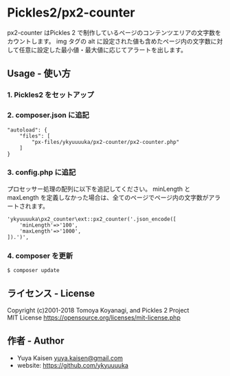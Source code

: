 Pickles2/px2-counter
=========

px2-counter はPickles 2 で制作しているページのコンテンツエリアの文字数をカウントします。
img タグの alt に設定された値も含めたページ内の文字数に対して任意に設定した最小値・最大値に応じてアラートを出します。


## Usage - 使い方

### 1. Pickles2 をセットアップ

### 2. composer.json に追記

```
"autoload": {
    "files": [
        "px-files/ykyuuuuka/px2-counter/px2-counter.php"
    ]
}
```

### 3. config.php に追記

プロセッサー処理の配列に以下を追記してください。
minLength と maxLength を定義しなかった場合は、全てのページでページ内の文字数がアラートされます。
```
'ykyuuuuka\px2_counter\ext::px2_counter('.json_encode([
	'minLength'=>'100',
	'maxLength'=>'1000',
]).')',
```

### 4. composer を更新

```
$ composer update
```

## ライセンス - License

Copyright (c)2001-2018 Tomoya Koyanagi, and Pickles 2 Project<br />
MIT License https://opensource.org/licenses/mit-license.php


## 作者 - Author
- Yuya Kaisen <yuya.kaisen@gmail.com>
- website: <https://github.com/ykyuuuuka>
